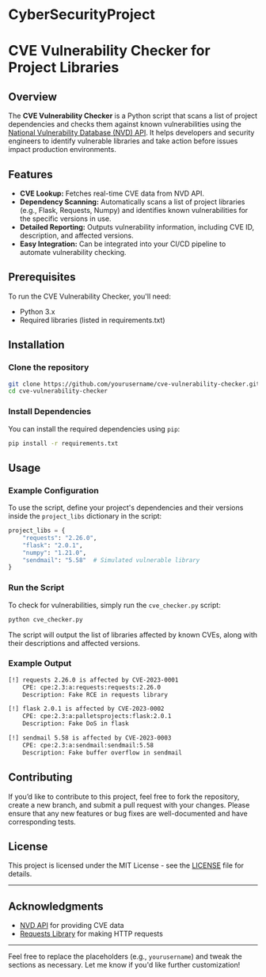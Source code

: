 # CyberSecurityProject

# CVE Vulnerability Checker for Project Libraries

## Overview

The **CVE Vulnerability Checker** is a Python script that scans a list of project dependencies and checks them against known vulnerabilities using the [National Vulnerability Database (NVD) API](https://nvd.nist.gov/). It helps developers and security engineers to identify vulnerable libraries and take action before issues impact production environments.

## Features

- **CVE Lookup:** Fetches real-time CVE data from NVD API.
- **Dependency Scanning:** Automatically scans a list of project libraries (e.g., Flask, Requests, Numpy) and identifies known vulnerabilities for the specific versions in use.
- **Detailed Reporting:** Outputs vulnerability information, including CVE ID, description, and affected versions.
- **Easy Integration:** Can be integrated into your CI/CD pipeline to automate vulnerability checking.

## Prerequisites

To run the CVE Vulnerability Checker, you'll need:

- Python 3.x
- Required libraries (listed in requirements.txt)

## Installation

### Clone the repository

```bash
git clone https://github.com/yourusername/cve-vulnerability-checker.git
cd cve-vulnerability-checker
```

### Install Dependencies

You can install the required dependencies using `pip`:

```bash
pip install -r requirements.txt
```

## Usage

### Example Configuration

To use the script, define your project's dependencies and their versions inside the `project_libs` dictionary in the script:

```python
project_libs = {
    "requests": "2.26.0",
    "flask": "2.0.1",
    "numpy": "1.21.0",
    "sendmail": "5.58"  # Simulated vulnerable library
}
```

### Run the Script

To check for vulnerabilities, simply run the `cve_checker.py` script:

```bash
python cve_checker.py
```

The script will output the list of libraries affected by known CVEs, along with their descriptions and affected versions.

### Example Output

```bash
[!] requests 2.26.0 is affected by CVE-2023-0001
    CPE: cpe:2.3:a:requests:requests:2.26.0
    Description: Fake RCE in requests library

[!] flask 2.0.1 is affected by CVE-2023-0002
    CPE: cpe:2.3:a:palletsprojects:flask:2.0.1
    Description: Fake DoS in flask

[!] sendmail 5.58 is affected by CVE-2023-0003
    CPE: cpe:2.3:a:sendmail:sendmail:5.58
    Description: Fake buffer overflow in sendmail
```

## Contributing

If you’d like to contribute to this project, feel free to fork the repository, create a new branch, and submit a pull request with your changes. Please ensure that any new features or bug fixes are well-documented and have corresponding tests.

## License

This project is licensed under the MIT License - see the [LICENSE](LICENSE) file for details.

---

## Acknowledgments

- [NVD API](https://nvd.nist.gov/) for providing CVE data
- [Requests Library](https://requests.readthedocs.io/en/master/) for making HTTP requests

---

Feel free to replace the placeholders (e.g., `yourusername`) and tweak the sections as necessary. Let me know if you'd like further customization!
